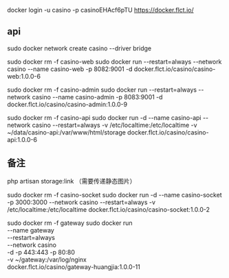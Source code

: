  docker login  -u casino -p casinoEHAcf6pTU https://docker.flct.io/

## api
sudo docker network create casino --driver bridge

sudo docker rm -f casino-web
sudo docker run  --restart=always --network casino --name casino-web -p 8082:9001 -d docker.flct.io/casino/casino-web:1.0.0-6


sudo docker rm -f casino-admin
sudo docker run  --restart=always --network casino --name casino-admin -p 8083:9001 -d docker.flct.io/casino/casino-admin:1.0.0-9


sudo docker rm -f casino-api
sudo docker run -d --name casino-api --network casino --restart=always  -v /etc/localtime:/etc/localtime  -v ~/data/casino-api:/var/www/html/storage   docker.flct.io/casino/casino-api:1.0.0-6
## 备注

php artisan storage:link （需要传递静态图片）


sudo docker rm -f casino-socket
sudo docker run -d --name casino-socket -p 3000:3000 --network casino --restart=always -v /etc/localtime:/etc/localtime  docker.flct.io/casino/casino-socket:1.0.0-2


sudo docker rm -f gateway
sudo docker run \
--name gateway \
--restart=always \
--network casino \
-d -p 443:443 -p 80:80 \
-v ~/gateway:/var/log/nginx \
docker.flct.io/casino/gateway-huangjia:1.0.0-11